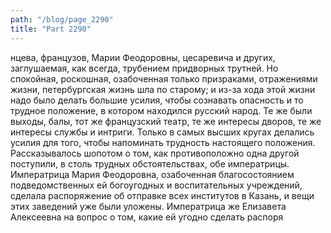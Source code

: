```yaml
---
path: "/blog/page_2290"
title: "Part 2290"
---
```


нцева, французов, Марии Феодоровны, цесаревича и других, заглушаемая, как всегда, трубением придворных трутней. Но спокойная, роскошная, озабоченная только призраками, отражениями жизни, петербургская жизнь шла по старому; и из-за хода этой жизни надо было делать большие усилия, чтобы сознавать опасность и то трудное положение, в котором находился русский народ. Те же были выходы, балы, тот же французский театр, те же интересы дворов, те же интересы службы и интриги. Только в самых высших кругах делались усилия для того, чтобы напоминать трудность настоящего положения. Рассказывалось шопотом о том, как противоположно одна другой поступили, в столь трудных обстоятельствах, обе императрицы. Императрица Мария Феодоровна, озабоченная благосостоянием подведомственных ей богоугодных и воспитательных учреждений, сделала распоряжение об отправке всех институтов в Казань, и вещи этих заведений уже были уложены. Императрица же Елизавета Алексеевна на вопрос о том, какие ей угодно сделать распоря
